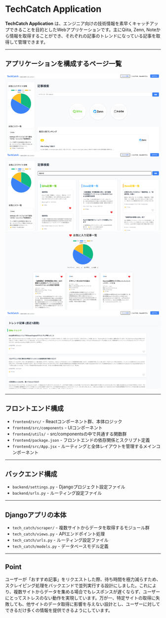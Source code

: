 # TechCatch Application

**TechCatch Application** は、エンジニア向けの技術情報を素早くキャッチアップできることを目的としたWebアプリケーションです。主にQiita, Zenn, Noteから情報を取得することができ、それぞれの記事のトレンドになっている記事を取得して管理できます。

---

## アプリケーションを構成するページ一覧


![メインページ](img/MainScreen.png)
![検索ページ](img/SearchScreen.png)
![お気に入りページ](img/FavoriteScreen.png)
![トレンドページ](img/TrendScreen.png)

---

## フロントエンド構成

- `frontend/src/` - Reactコンポーネント群、本体ロジック 
- `frontend/src/components` - UIコンポーネント
- `frontend/utils/` - src/componentsの中で共通する関数群
- `frontend/package.json` - フロントエンドの依存関係とスクリプト定義
- `frontend/src/App.jsx` - ルーティングと全体レイアウトを管理するメインコンポーネント

---

## バックエンド構成

- `backend/settings.py` - Djangoプロジェクト設定ファイル
- `backend/urls.py` - ルーティング設定ファイル

---

## Djangoアプリの本体
- `tech_catch/scraper/` - 複数サイトからデータを取得するモジュール群
- `tech_catch/views.py` - APIエンドポイント処理
- `tech_catch/urls.py` - ルーティング設定ファイル
- `tech_catch/models.py` - データベースモデル定義

---

## Point

ユーザーが「おすすめ記事」をリクエストした際、待ち時間を極力減らすため、スクレイピング処理をバックエンドで並列実行する設計にしました。これにより、複数サイトからデータを集める場合でもレスポンスが遅くならず、ユーザーにとってストレスのない動作を実現しています。万が一、特定サイトの取得に失敗しても、他サイトのデータ取得に影響を与えない設計とし、ユーザーに対してできるだけ多くの情報を提供できるようにしています。